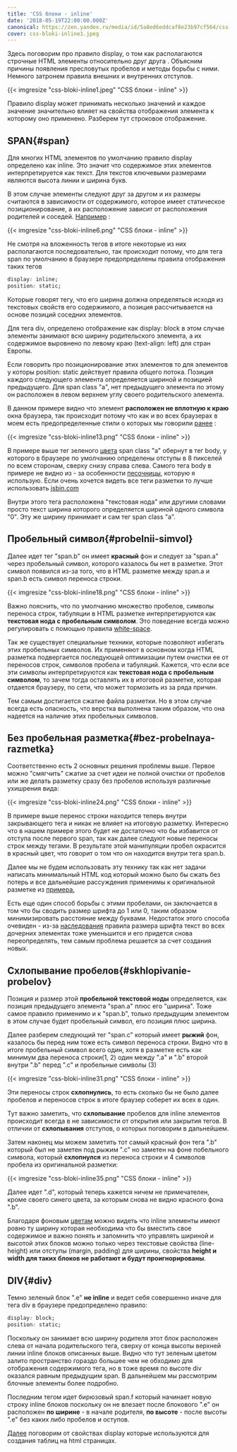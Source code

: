 ```yaml
---
title: 'CSS блоки - inline'
date: '2018-05-19T22:00:00.000Z'
canonical: https://zen.yandex.ru/media/id/5a8ed6eddcaf8e23b97cf564/css-bloki-inline-5ae57f8c8c8be3337340860b
cover: css-bloki-inline1.jpeg
---
```

Здесь поговорим про правило display, о том как располагаются строчные HTML элементы относительно друг друга . Объясним причины появления пресловутых пробелов и методы борьбы с ними. Немного затронем правила внешних и внутренних отступов.

<!--more-->
{{< imgresize "css-bloki-inline1.jpeg" "CSS блоки - inline" >}} 

Правило display может принимать несколько значений и каждое значение значительно влияет на свойства отображения элемента к которому оно применено. Разберем тут строковое отображение.

## SPAN{#span} 

Для многих HTML элементов по умолчанию правило display определено как inline. Это значит что содержимое этих элементов интерпретируется как текст. Для текстов ключевыми размерами являются высота линии и ширина букв.

В этом случае элементы следуют друг за другом и их размеры считаются в зависимости от содержимого, которое имеет статическое позиционирование, а их расположение зависит от расположения родителей и соседей. [Например](https://codepen.io/ErDmKo/pen/JvEyOW) :

{{< imgresize "css-bloki-inline6.png" "CSS блоки - inline" >}} 

Не смотря на вложенность тегов в итоге некоторые из них располагаются последовательно, так происходит потому, что для тега span по умолчанию в браузере предопределены правила отображения таких тегов

```css
display: inline;
position: static;
``` 

Которые говорят тегу, что его ширина должна определяться исходя из текстовых свойств его содержимого, а позиция рассчитывается на основе позиций соседних элементов.

Для тега div, определено отображение как display: block в этом случае элементы занимают всю ширину родительского элемента, а их содержимое выровнено по левому краю (text-align: left) для стран Европы.

Если говорить про позиционирование этих элементов то для элементов у которы position: static действует правила общего потока. Позиция каждого следующего элемента определяется шириной и позицией предыдущего. Для span class "a", нет предыдущего элемента по этому он расположен в левом верхнем углу своего родительского элемента.

В данном примере видно что элемент **расположен не вплотную к краю** окна браузера, так происходит потому что как и во всех браузерах в моем есть предопределенные стили о которых мы говорили [ранее](/blog/osnovi-css-uroven-pravil) :

{{< imgresize "css-bloki-inline13.png" "CSS блоки - inline" >}} 

В примере выше тег зеленого [цвета](/blog/osnovi-css-tsveta) span class "a" обернут в тег body, у которого в браузере по умолчанию определены отступы в 8 пикселей по всем сторонам, сверху снизу справа слева. Самого тега body в примере не видно из - за особенности [песочницы](/blog/osnovi-html), которую я использую. Если очень хочется видеть все теги разметки то лучше использовать [jsbin.com](http://jsbin.com/)

Внутри этого тега расположена "текстовая нода" или другими словами просто текст ширина которого определяется шириной одного символа "0". Эту же ширину принимает и сам тег span class "a".

## Пробельный символ{#probelnii-simvol} 

Далее идет тег "span.b" он имеет **красный** фон и следует за "span.a" через пробельный символ, которого казалось бы нет в разметке. Этот символ появился из-за того, что в HTML разметке между span.a и span.b есть символ переноса строки.

{{< imgresize "css-bloki-inline18.png" "CSS блоки - inline" >}} 

Важно пояснить, что по умолчанию множество пробелов, символы переноса строк, табуляции в HTML разметке интерпретируются как **текстовая нода с пробельным символом**. Это поведение всегда можно регулировать с помощью правила [white-space](http://htmlbook.ru/css/white-space).

Так же существует специальные техники, которые позволяют избегать этих пробельных символов. Их применяют в основном когда HTML разметка подвергается последующей оптимизации путем очистки ее от переносов строк, символов пробела и табуляций. Кажется, что если все эти символы интерпретируются как **текстовая нода с пробельным символом**, то зачем тогда оставлять их в итоговой разметке, которая отдается браузеру, по сети, что может тормозить из за ряда причин.

Тем самым достигается сжатие файла разметки. Но в этом случае всегда есть опасность, что верстка выполнена таким образом, что она надеется на наличие этих пробельных символов.

## Без пробельная разметка{#bez-probelnaya-razmetka} 

Соответственно есть 2 основных решения проблемы выше. Первое можно "смягчить" сжатие за счет идеи не полной очистки от пробелов или же делать разметку сразу без пробелов используя различные ухишрения вида:

{{< imgresize "css-bloki-inline24.png" "CSS блоки - inline" >}} 

В примере выше перенос строки находится теперь внутри закрывающего тега и никак не влияет на итоговую разметку. Интересно что в нашем примере этого будет не достаточно что бы избавится от отступа после первого span, так как далее следуют новые переносы строк между тегами. В результате этой манипуляции пробел окрасится в красный цвет, что говорит о том что он находится внутри тега span.b.

Далее мы не будем использовать эту технику так как нет задачи написать минимальный HTML код который можно было бы сжать без потерь и все дальнейшие рассуждения применимы к оригинальной разметке из [примера.](https://codepen.io/ErDmKo/pen/JvEyOW)

Есть еще один способ борьбы с этими пробелами, он заключается в том что бы сводить размер шрифта до 1 или 0, таким образом минимизировать расстояние между буквами. Недостаток этого способа очевиден - из-за [наследования](/blog/osnovi-css-uroven-pravil) правила размера шрифта текст во всех дочерних элементах тоже уменьшится и его придется снова переопределять, тем самым проблема решается за счет создания новых.

## Схлопывание пробелов{#skhlopivanie-probelov} 

Позиция и размер этой **пробельной текстовой ноды** определяется, как позиция предыдущего элемента "span.a" плюс его "ширина". Тоже самое правило применимо и к "span.b", только предыдущим элементом в этом случае будет пробельный символ, его позиция плюс ширина.

Далее разберем следующий тег "span.c" который имеет **рыжий** фон, казалось бы перед ним тоже есть символ переноса строки. Видно что в итоге пробельный символ всего один, хотя в разметке есть как минимум два переноса строки(1, 2) один между ".a" и ".b" второй внутри ".b" перед ".c" и пробельные символы (3)

{{< imgresize "css-bloki-inline31.png" "CSS блоки - inline" >}} 

Эти переносы строк **схлопнулись**, то есть сколько бы не было далее пробелов и переносов строк в итоге браузер соберет их всех в один.

Тут важно заметить, что **схлопывание** пробелов для inline элементов происходит всегда в не зависимости от открытия или закрытия тегов. В отличии от **схлопывания** отступов, о которых поговорим в дальнейшем.

Затем наконец мы можем заметить тот самый красный фон тега ".b" который был не заметен под рыжим ".c" но заметен на фоне побельного символа, который **схлопнулся** из переноса строки и 4 символов пробела из оригинальной разметки:

{{< imgresize "css-bloki-inline35.png" "CSS блоки - inline" >}} 

Далее идет ".d", который теперь кажется ничем не примечателен, кроме своего синего цвета, за которым снова не видно красного фона ".b".

Благодаря фоновым [цветам](/blog/osnovi-css-tsveta) можно видеть что inline элементы имеют ровно ту ширину которая необходима что бы вместить свое содержимое и важно понять и запомнить что управлять шириной и высотой этих блоков можно только через текстовые свойства (line-height) или отступы (margin, padding) для ширины, свойства **height и width для таких блоков не работают и будут проигнорированы**.

## DIV{#div} 

Темно зеленый блок ".e" **не inline** и ведет себя совершенно иначе для тега div в браузере предопределено правило:

```css
display: block;
position: static;
``` 

Поскольку он занимает всю ширину родителя этот блок расположен слева от начала родительского тега, сверху от конца высоты верхней линии inline блоков описанных выше. Видно что тут зеленым цветом залито пространство гораздо большее чем не обходимо для отображения содержимого тега, но в тоже время по высоте div оказался равным предыдущим span. В дальнейшем мы рассмотрим блочные элементы более подробно.

Последним тегом идет бирюзовый span.f который начинает новую строку inline блоков поскольку он не влезает после блокового ".e" он расположен **по ширине** - в начале родителя, **по высоте** - после высоты ".e" без каких либо пробелов и оступов.

 [Далее](/blog/css-bloki-tablitsi-vvodnaya) поговорим от свойствах display которые используются для создания таблиц на html страницах.

